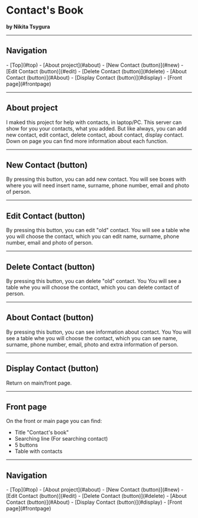 <h1 id="top">Contact's Book</h1>
<b>by Nikita Tsygura</b>
<hr>

<h2>Navigation</h2>
- [Top](#top)
- [About project](#about)
- [New Contact (button)](#new)
- [Edit Contact (button)](#edit)
- [Delete Contact (button)](#delete)
- [About Contact (button)](#About)
- [Display Contact (button)](#display)
- [Front page](#frontpage)

<hr>
<h2 id="about">About project</h2>
I maked this project for help with contacts, in laptop/PC. This server can show for you your contacts, what you added. But like always, you can add new contact, edit contact, delete contact, about contact, display contact. 
Down on page you can find more information about each function.
<hr>

<h2 id="new"> New Contact (button)</h2>
By pressing this button, you can add new contact.
You will see boxes with where you will need insert name, surname, phone number, email and photo of person.
<hr>

<h2 id="edit"> Edit Contact (button)</h2>
By pressing this button, you can edit "old" contact.
You will see a table whe you will choose the contact, which you can edit name, surname, phone number, email and photo of person.
<hr>

<h2 id="delete"> Delete Contact (button)</h2>
By pressing this button, you can delete "old" contact.
You You will see a table whe you will choose the contact, which you can delete contact of person.
<hr>

<h2 id="About"> About Contact (button)</h2>
By pressing this button, you can see information about contact.
You You will see a table whe you will choose the contact, which you can see name, surname, phone number, email, photo and extra information of person.
<hr>

<h2 id="display"> Display Contact (button)</h2>
Return on main/front page.

<hr>

<h2 id="frontpage">Front page</h2>
On the front or main page you can find:
<ul>
   <li>Title "Contact's book"</li>
   <li>Searching line (For searching contact)</li>
   <li>5 buttons</li>
   <li>Table with contacts</li>
</ul>
<hr>

<h2>Navigation</h2>
- [Top](#top)
- [About project](#about)
- [New Contact (button)](#new)
- [Edit Contact (button)](#edit)
- [Delete Contact (button)](#delete)
- [About Contact (button)](#About)
- [Display Contact (button)](#display)
- [Front page](#frontpage)
